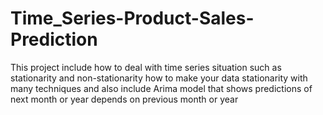 # Time_Series-Product-Sales-Prediction
This project include how to deal with time series situation such as stationarity and non-stationarity  how to make your data stationarity with many techniques and also include Arima model that shows predictions of next month or year depends on previous month or year 
